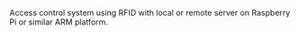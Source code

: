 Access control system using RFID with local or remote server on Raspberry Pi or similar ARM platform.
